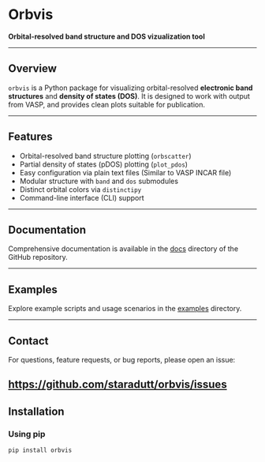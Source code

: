 # Orbvis

**Orbital-resolved band structure and DOS vizualization tool**

---

## Overview

`orbvis` is a Python package for visualizing orbital-resolved **electronic band structures** and **density of states (DOS)**. It is designed to work with output from VASP, and provides clean plots suitable for publication.

---

## Features

- Orbital-resolved band structure plotting (`orbscatter`)
- Partial density of states (pDOS) plotting (`plot_pdos`)
- Easy configuration via plain text files (Similar to VASP INCAR file)
- Modular structure with `band` and `dos` submodules
- Distinct orbital colors via `distinctipy`
- Command-line interface (CLI) support

---
## Documentation

Comprehensive documentation is available in the [docs](https://github.com/staradutt/orbvis/tree/main/docs) directory of the GitHub repository.

---

## Examples

Explore example scripts and usage scenarios in the [examples](https://github.com/staradutt/orbvis/tree/main/examples) directory.

---
## Contact

For questions, feature requests, or bug reports, please open an issue:

https://github.com/staradutt/orbvis/issues
---
## Installation

### Using pip

```bash
pip install orbvis

